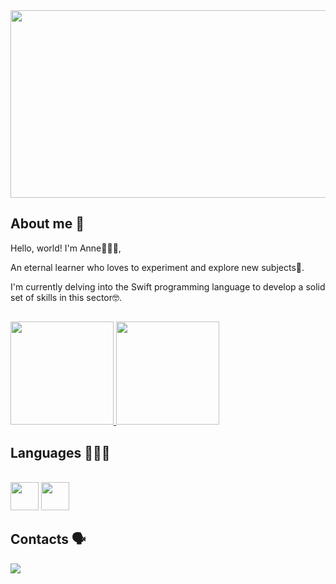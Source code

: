 
<div align="leading">
  <img src="https://github.com/anneauzier/anneauzier/assets/77627818/882c6c7a-5ddc-4b4c-93de-6eb468036a2f" width="1200px" height="300px" />
</div>

## About me 👋

Hello, world! I'm Anne🙋🏻‍♀️,

An eternal learner who loves to experiment and explore new subjects🤩.

I'm currently delving into the Swift programming language to develop a solid set of skills in this sector🤓.

##

<div align="leading">  
  <a href="https://github.com/anneauzier">
    <img height="165em" src="https://github-readme-stats.vercel.app/api?username=anneauzier&show_icons=true&theme=dark">
    <img height="165em" src="https://github-readme-stats.vercel.app/api/top-langs/?theme=dark&layout=compact&username=anneauzier">
  </a>
</div>

## Languages 👩🏻‍💻

<div style="display: inline_block"><br>
  <img height="45" src="https://cdn.jsdelivr.net/gh/devicons/devicon/icons/swift/swift-original.svg">  
  <img height="45" src="https://cdn.jsdelivr.net/gh/devicons/devicon/icons/python/python-original.svg"> 
</div>

## Contacts 🗣️
 
<div> 
  <a href="https://www.linkedin.com/in/anneauzier/" target="_blank"><img src="https://img.shields.io/badge/-LinkedIn-%230077B5?style=for-the-badge&logo=linkedin&logoColor=white" target="_blank"></a>   
</div>

